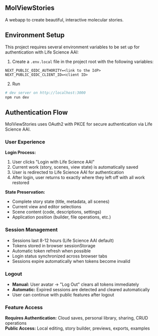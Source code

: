 ## MolViewStories

A webapp to create beautiful, interactive molecular stories.

## Environment Setup

This project requires several environment variables to be set up for authentication with Life Science AAI:

1. Create a `.env.local` file in the project root with the following variables:
```env
NEXT_PUBLIC_OIDC_AUTHORITY=<link to the IdP>
NEXT_PUBLIC_OIDC_CLIENT_ID=<client ID>
```
2. Run
```bash
# dev server on http://localhost:3000
npm run dev
```

## Authentication Flow

MolViewStories uses OAuth2 with PKCE for secure authentication via Life Science AAI.

### User Experience

**Login Process:**
1. User clicks "Login with Life Science AAI" 
2. Current work (story, scenes, view state) is automatically saved
3. User is redirected to Life Science AAI for authentication
4. After login, user returns to exactly where they left off with all work restored

**State Preservation:**
- Complete story state (title, metadata, all scenes)
- Current view and editor selections
- Scene content (code, descriptions, settings)
- Application position (builder, file operations, etc.)

### Session Management

- Sessions last 8-12 hours (Life Science AAI default)
- Tokens stored in browser sessionStorage
- Automatic token refresh when possible
- Login status synchronized across browser tabs
- Sessions expire automatically when tokens become invalid

### Logout

- **Manual:** User avatar → "Log Out" clears all tokens immediately
- **Automatic:** Expired sessions are detected and cleared automatically
- User can continue with public features after logout

### Feature Access

**Requires Authentication:** Cloud saves, personal library, sharing, CRUD operations  
**Public Access:** Local editing, story builder, previews, exports, examples
